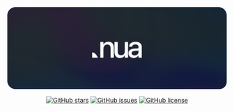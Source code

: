 <!-- initialization</br>
cool programming language, that would be mostly wrote on lua and rust</br>
trying to make it as fast as possible... -->

<html>
    <div align="center">
        <a href="https://github.com/ntqltx/nua-lang">
            <img src="src/img/nuathumbnail.png" alt="Nua Language Thumbnail" width="600">
        </a>
        <p>
            <a href="https://github.com/ntqltx/nua-lang"><img alt="GitHub stars" src="https://img.shields.io/github/stars/ntqltx/nua-lang?style=social"></a>
            <a href="https://github.com/ntqltx/nua-lang/issues"><img alt="GitHub issues" src="https://img.shields.io/github/issues/ntqltx/nua-lang"></a>
            <a href="https://github.com/ntqltx/nua-lang"><img alt="GitHub license" src="https://img.shields.io/github/license/ntqltx/nua-lang"></a>
        </p>
    </div>
    <div>&nbsp;</div>
</html>